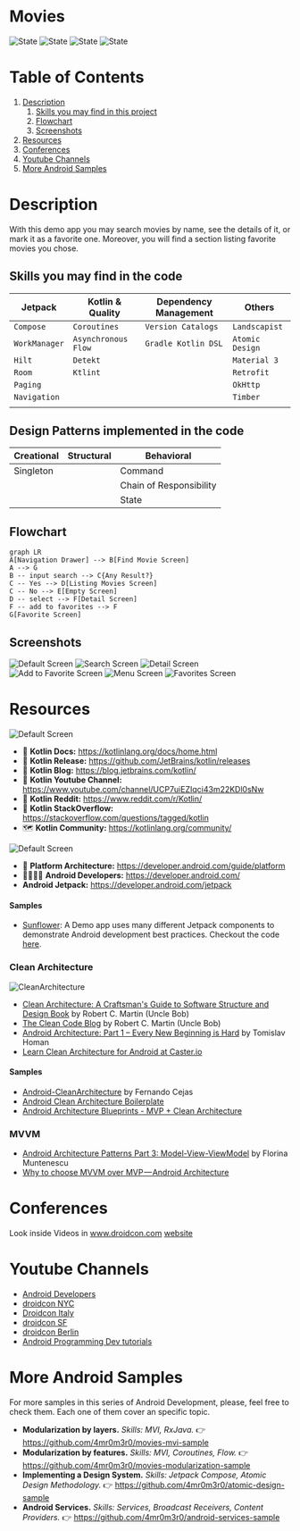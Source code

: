# Movies

![State](https://img.shields.io/badge/kotlin-v1.9.20-blueviolet)
![State](https://img.shields.io/badge/gradle-v8.1.0-blue)
![State](https://img.shields.io/badge/Detekt-passing-brightgreen)
![State](https://img.shields.io/badge/UnitTest-incomplete-red)

# Table of Contents

1. [Description](#description)
   1. [Skills you may find in this project](#skills-you-may-find-in-this-project)
   2. [Flowchart](#flowchart)
   3. [Screenshots](#screenshots)
2. [Resources](#Resources)
3. [Conferences](#conferences)
4. [Youtube Channels](#youtube-channels)
5. [More Android Samples](#more-android-samples)

# Description

With this demo app you may search movies by name, see the details of it, or mark it as a favorite
one.
Moreover, you will find a section listing favorite movies you chose.

## Skills you may find in the code

| Jetpack       | Kotlin & Quality    | Dependency Management | Others          |
|---------------|---------------------|-----------------------|-----------------|
| `Compose`     | `Coroutines`        | `Version Catalogs`    | `Landscapist`   |
| `WorkManager` | `Asynchronous Flow` | `Gradle Kotlin DSL`   | `Atomic Design` |
| `Hilt`        | `Detekt`            |                       | `Material 3`    |
| `Room`        | `Ktlint`            |                       | `Retrofit`      |
| `Paging`      |                     |                       | `OkHttp`        |
| `Navigation`  |                     |                       | `Timber`        |
|               |                     |                       |                 |

## Design Patterns implemented in the code

| Creational | Structural | Behavioral              |
|------------|------------|-------------------------|
| Singleton  |            | Command                 |
|            |            | Chain of Responsibility |
|            |            | State                   |

## Flowchart

```mermaid
graph LR
A[Navigation Drawer] --> B[Find Movie Screen]
A --> G
B -- input search --> C{Any Result?}
C -- Yes --> D[Listing Movies Screen]
C -- No --> E[Empty Screen]
D -- select --> F[Detail Screen]
F -- add to favorites --> F
G[Favorite Screen]
```

## Screenshots

![Default Screen](screenshots/default.png "Default Screen")
![Search Screen](screenshots/searching.png "Search Screen")
![Detail Screen](screenshots/detail.png "Detail Screen")
![Add to Favorite Screen](screenshots/add_favorite.png "Add to Favorite Screen")
![Menu Screen](screenshots/menu.png "Menu Screen")
![Favorites Screen](screenshots/favorites.png "Favorites Screen")

# Resources
![Default Screen](https://blog.jetbrains.com/wp-content/uploads/2019/01/kotlin-2.svg)
* 📝 **Kotlin Docs:** https://kotlinlang.org/docs/home.html
* 🚀 **Kotlin Release:** https://github.com/JetBrains/kotlin/releases
* 📣 **Kotlin Blog:** https://blog.jetbrains.com/kotlin/
* 🎥 **Kotlin Youtube Channel:** https://www.youtube.com/channel/UCP7uiEZIqci43m22KDl0sNw
* 🤖 **Kotlin Reddit:** https://www.reddit.com/r/Kotlin/
* 🤯 **Kotlin StackOverflow:** https://stackoverflow.com/questions/tagged/kotlin
* 🗺️ **Kotlin Community:** https://kotlinlang.org/community/


![Default Screen](https://developer.android.com/static/images/logos/android.svg)

* 📝 **Platform Architecture:** https://developer.android.com/guide/platform
* 👩‍💻👨‍💻 **Android Developers:** https://developer.android.com/
* **Android Jetpack:** https://developer.android.com/jetpack

#### Samples
 * [Sunflower][4]: A Demo app uses many different Jetpack components to demonstrate Android development best practices. Checkout the code [here][5].

### Clean Architecture
![CleanArchitecture](screenshots/CleanArchitecture.jpg "Clean Architecture")

* [Clean Architecture: A Craftsman's Guide to Software Structure and Design Book][10] by Robert C. Martin (Uncle Bob)
* [The Clean Code Blog][7] by Robert C. Martin (Uncle Bob)
* [Android Architecture: Part 1 – Every New Beginning is Hard][8] by Tomislav Homan
* [Learn Clean Architecture for Android at Caster.io][11]

#### Samples
* [Android-CleanArchitecture][9] by Fernando Cejas
* [Android Clean Architecture Boilerplate][12]
* [Android Architecture Blueprints - MVP + Clean Architecture][13]

### MVVM
* [Android Architecture Patterns Part 3: Model-View-ViewModel][14] by Florina Muntenescu 
* [Why to choose MVVM over MVP — Android Architecture][15]

# Conferences
Look inside Videos in www.droidcon.com [website][16]

# Youtube Channels
* [Android Developers][17]
* [droidcon NYC][18]
* [Droidcon Italy][19]
* [droidcon SF][20]
* [droidcon Berlin][21]
* [Android Programming Dev tutorials][22]

# More Android Samples
For more samples in this series of Android Development, please, feel free to check them. Each one of them 
cover an specific topic.  
* **Modularization by layers.** _Skills: MVI, RxJava._ 👉 https://github.com/4mr0m3r0/movies-mvi-sample
* **Modularization by features.** _Skills: MVI, Coroutines, Flow._ 👉 https://github.com/4mr0m3r0/movies-modularization-sample
* **Implementing a Design System.** _Skills: Jetpack Compose, Atomic Design Methodology._ 👉 https://github.com/4mr0m3r0/atomic-design-sample
* **Android Services.** _Skills: Services, Broadcast Receivers, Content Providers._ 👉 https://github.com/4mr0m3r0/android-services-sample 


[4]: https://medium.com/androiddevelopers/introducing-android-sunflower-e421b43fe0c2

[5]: https://github.com/android/sunflower

[6]: https://developer.android.com/training/dependency-injection/hilt-android

[7]: https://blog.cleancoder.com/uncle-bob/2012/08/13/the-clean-architecture.html

[8]: https://five.agency/android-architecture-part-1-every-new-beginning-is-hard/
[9]: https://github.com/android10/Android-CleanArchitecture
[10]: https://www.amazon.com/Clean-Architecture-Craftsmans-Software-Structure/dp/0134494164/ref=sr_1_2?ie=UTF8&qid=1541340796&sr=8-2&keywords=clean+architecture
[11]: https://medium.com/exploring-android/learn-clean-architecture-for-android-at-caster-io-8f1513621c30
[12]: https://github.com/bufferapp/android-clean-architecture-boilerplate
[13]: https://github.com/googlesamples/android-architecture/tree/todo-mvp-clean/
[14]: https://medium.com/upday-devs/android-architecture-patterns-part-3-model-view-viewmodel-e7eeee76b73b
[15]: https://android.jlelse.eu/why-to-choose-mvvm-over-mvp-android-architecture-33c0f2de5516
[16]: https://www.droidcon.com/
[17]: https://www.youtube.com/channel/UCVHFbqXqoYvEWM1Ddxl0QDg
[18]: https://www.youtube.com/channel/UCSLXy31j2Z0sdDeeAX5JpPw
[19]: https://www.youtube.com/channel/UC9f8652addezs8ZUuKPB4Ow
[20]: https://www.youtube.com/channel/UCKubKoe1CBw_-n_GXetEQbg
[21]: https://www.youtube.com/channel/UCF4O2pQ8vBV8YmSAWb5QRPw
[22]: https://www.youtube.com/channel/UCSwuCetC3YlO1Y7bqVW5GHg

